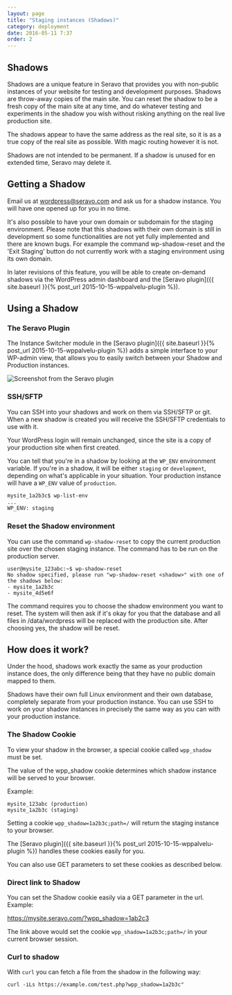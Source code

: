 ```yaml
---
layout: page
title: "Staging instances (Shadows)"
category: deployment
date: 2016-05-11 7:37
order: 2
---
```


## Shadows

Shadows are a unique feature in Seravo that provides you with non-public instances of your website for testing and development purposes. Shadows are throw-away copies of the main site. You can reset the shadow to be a fresh copy of the main site at any time, and do whatever testing and experiments in the shadow you wish without risking anything on the real live production site.

The shadows appear to have the same address as the real site, so it is as a true copy of the real site as possible. With magic routing however it is not.

Shadows are not intended to be permanent. If a shadow is unused for en extended time, Seravo may delete it.


## Getting a Shadow

Email us at [wordpress@seravo.com](mailto:wordpress@seravo.com) and ask us for a shadow instance. You will have one opened up for you in no time.

It's also possible to have your own domain or subdomain for the staging environment. Please note that this shadows with their own domain is still in development so some functionalities are not yet fully implemented and there are known bugs. For example the command wp-shadow-reset and the 'Exit Staging' button do not currently work with a staging environment using its own domain.

In later revisions of this feature, you will be able to create on-demand shadows via the WordPress admin dashboard and the [Seravo plugin]({{ site.baseurl }}{% post_url 2015-10-15-wppalvelu-plugin %}).

## Using a Shadow

### The Seravo Plugin

The Instance Switcher module in the [Seravo plugin]({{ site.baseurl }}{% post_url 2015-10-15-wppalvelu-plugin %}) adds a simple interface to your WP-admin view, that allows you to easily switch between your Shadow and Production instances.

![Screenshot from the Seravo plugin]({{site.baseurl}}/images/instance-switcher.png)

### SSH/SFTP

You can SSH into your shadows and work on them via SSH/SFTP or git. When a new shadow is created you will receive the SSH/SFTP credentials to use with it.

Your WordPress login will remain unchanged, since the site is a copy of your production site when first created.

You can tell that you're in a shadow by looking at the `WP_ENV` environment variable. If you're in a shadow, it will be either `staging` or `development`, depending on what's applicable in your situation. Your production instance will have a `WP_ENV` value of `production`.

```bash
mysite_1a2b3c$ wp-list-env
...
WP_ENV: staging
```

### Reset the Shadow environment

You can use the command `wp-shadow-reset` to copy the current production site over the chosen staging instance. The command has to be run on the production server.

```
user@mysite_123abc:~$ wp-shadow-reset
No shadow specified, please run "wp-shadow-reset <shadow>" with one of the shadows below:
- mysite_1a2b3c
- mysite_4d5e6f
```

The command requires you to choose the shadow environment you want to reset. The system will then ask if it's okay for you that the database and all files in /data/wordpress will be replaced with the production site.
After choosing yes, the shadow will be reset.

## How does it work?

Under the hood, shadows work exactly the same as your production instance does, the only difference being that they have no public domain mapped to them.

Shadows have their own full Linux environment and their own database, completely separate from your production instance. You can use SSH to work on your shadow instances in precisely the same way as you can with your production instance.

### The Shadow Cookie

To view your shadow in the browser, a special cookie called `wpp_shadow` must be set.

The value of the wpp_shadow cookie determines which shadow instance will be served to your browser.

Example:

```
mysite_123abc (production)
mysite_1a2b3c (staging)
```

Setting a cookie `wpp_shadow=1a2b3c;path=/` will return the staging instance to your browser.

The [Seravo plugin]({{ site.baseurl }}{% post_url 2015-10-15-wppalvelu-plugin %}) handles these cookies easily for you.

You can also use GET parameters to set these cookies as described below.

### Direct link to Shadow

You can set the Shadow cookie easily via a GET parameter in the url. Example:

https://mysite.seravo.com/?wpp_shadow=1ab2c3

The link above would set the cookie `wpp_shadow=1a2b3c;path=/` in your current browser session.

### Curl to shadow

With `curl` you can fetch a file from the shadow in the following way:

```
curl -iLs https://example.com/test.php?wpp_shadow=1a2b3c"
```
